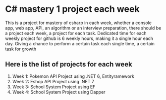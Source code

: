 # C# mastery 1 project each week

This is a project for mastery of csharp in each week, whether a console app, web app, API, an algorithm or an interview preparation, there should be a project each week, a project for each task.
Dedicated time for each weekly project for github is 6 weekly hours, making it a single hour each day. Giving a chance to perform a certain task each single time, a certain task for growth

## Here is the list of projects for each week

1. Week 1: Pokemon API Project using .NET 6, Entityramework
2. Week 2: Eshop API Project using .NET 7
3. Week 3: School System Project using EF
4. Week 4: School System Project using Dapper
